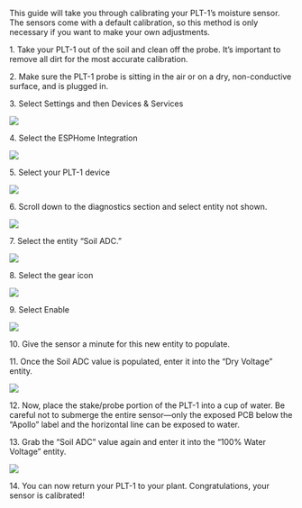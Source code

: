 This guide will take you through calibrating your PLT-1’s moisture sensor. The sensors come with a default calibration, so this method is only necessary if you want to make your own adjustments.

1\. Take your PLT-1 out of the soil and clean off the probe. It’s important to remove all dirt for the most accurate calibration.

2\. Make sure the PLT-1 probe is sitting in the air or on a dry, non-conductive surface, and is plugged in.

3\. Select Settings and then Devices & Services

![](../../assets/5-1.png)

4\. Select the ESPHome Integration

![](../../assets/6.png)

5\. Select your PLT-1 device

![](../../assets/7.png)

6\. Scroll down to the diagnostics section and select entity not shown.

![](../../assets/1-5.png)

7\. Select the entity “Soil ADC.”

![](../../assets/1-6.png)

8\. Select the gear icon

![](../../assets/2-1.png)

9\. Select Enable

![](../../assets/3.png)

10\. Give the sensor a minute for this new entity to populate.

11\. Once the Soil ADC value is populated, enter it into the “Dry Voltage” entity.

![](assets/plt-1-calibration-pic-4.png)

12\. Now, place the stake/probe portion of the PLT-1 into a cup of water. Be careful not to submerge the entire sensor—only the exposed PCB below the “Apollo” label and the horizontal line can be exposed to water.

13\. Grab the “Soil ADC” value again and enter it into the “100% Water Voltage” entity.

![](assets/plt-1-calibration-pic-6.png)

14\. You can now return your PLT-1 to your plant. Congratulations, your sensor is calibrated!